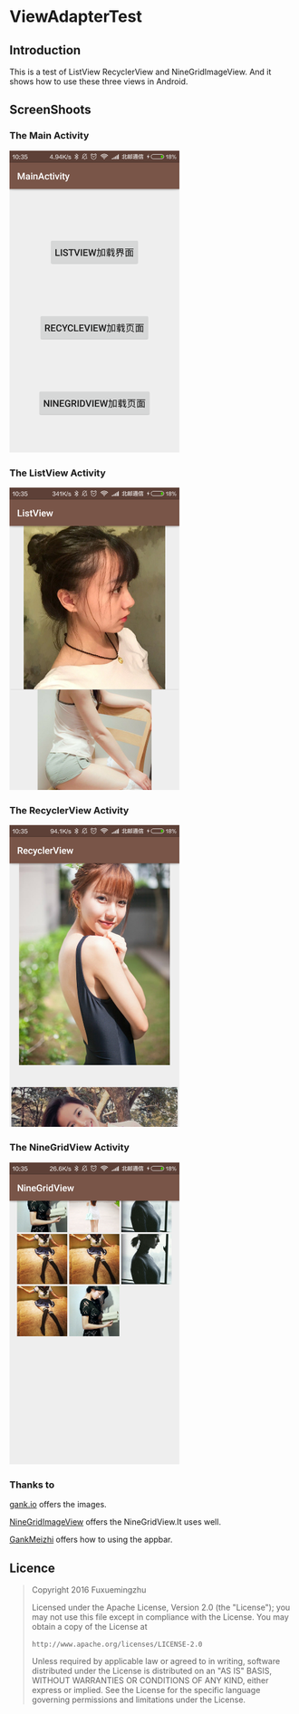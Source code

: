 # ViewAdapterTest

## Introduction

This is a test of ListView RecyclerView and NineGridImageView.
And it shows how to use these three views in Android.

## ScreenShoots

### The Main Activity

<img src="https://github.com/fuxuemingzhu/ViewAdapterTest/blob/master/app/images/Screenshot_2016-03-07-10-35-21_com.fuxuemingzhu.t.png?raw=true" width="300">

### The ListView Activity

<img src="https://github.com/fuxuemingzhu/ViewAdapterTest/blob/master/app/images/Screenshot_2016-03-07-10-35-28_com.fuxuemingzhu.t.png?raw=true" width="300">

### The RecyclerView Activity

<img src="https://github.com/fuxuemingzhu/ViewAdapterTest/blob/master/app/images/Screenshot_2016-03-07-10-35-37_com.fuxuemingzhu.t.png?raw=true" width="300">

### The NineGridView Activity

<img src="https://github.com/fuxuemingzhu/ViewAdapterTest/blob/master/app/images/Screenshot_2016-03-07-10-35-46_com.fuxuemingzhu.t.png?raw=true" width="300">

### Thanks to

[gank.io](http://gank.io/) offers the images.

[NineGridImageView](https://github.com/laobie/NineGridImageView) offers the NineGridView.It uses well.

[GankMeizhi](https://github.com/xingrz/GankMeizhi) offers how to using the appbar.

## Licence

> Copyright 2016 Fuxuemingzhu
> 
> Licensed under the Apache License, Version 2.0 (the "License"); you may not use this file except in compliance with the License.
> You may obtain a copy of the License at
> 
>     http://www.apache.org/licenses/LICENSE-2.0
> 
> Unless required by applicable law or agreed to in writing, software
> distributed under the License is distributed on an "AS IS" BASIS,
> WITHOUT WARRANTIES OR CONDITIONS OF ANY KIND, either express or implied.
> See the License for the specific language governing permissions and
> limitations under the License.